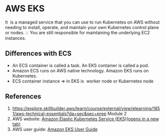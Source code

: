 # AWS EKS
It  is a managed service that you can use to run Kubernetes on AWS without needing to install, operate, and maintain your own Kubernetes control plane or nodes.
💡 You are still responsible for maintaining the underlying EC2 instances.
## Differences with ECS
- An ECS container is called a task. An EKS container is called a pod.
- Amazon ECS runs on AWS native technology. Amazon EKS runs on Kubernetes.
- ECS container instance  => in EKS is  worker node or Kubernetes node
## References
1. https://explore.skillbuilder.aws/learn/course/external/view/elearning/1851/aws-technical-essentials?da=sec&sec=prep Module 2
2. AWS website: [Amazon Elastic Kubernetes Service (EKS)(opens in a new tab)](https://aws.amazon.com/eks/)
3. AWS user guide: [Amazon EKS User Guide](https://docs.aws.amazon.com/eks/latest/userguide/what-is-eks.html)